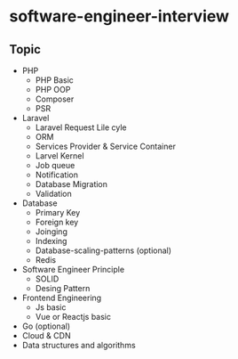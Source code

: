 # software-engineer-interview

## Topic
- PHP
  * PHP Basic
  * PHP OOP
  * Composer 
  * PSR
- Laravel
  * Laravel Request Lile cyle
  * ORM
  * Services Provider & Service Container
  * Larvel Kernel
  * Job queue
  * Notification
  * Database Migration
  * Validation
- Database
  * Primary Key
  * Foreign key
  * Joinging 
  * Indexing 
  * Database-scaling-patterns (optional)
  * Redis
- Software Engineer Principle
  * SOLID
  * Desing Pattern
- Frontend Engineering
  * Js basic 
  * Vue or Reactjs basic
- Go (optional)
- Cloud & CDN 
- Data structures and algorithms
